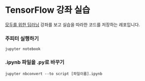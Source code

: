 # TensorFlow 강좌 실습

[모두를 위한 딥러닝](https://www.youtube.com/watch?v=BS6O0zOGX4E&list=PLlMkM4tgfjnLSOjrEJN31gZATbcj_MpUm) 강좌를 보고 실습을 따라한 코드를 저장하는 레포입니다.

### 주피터 실행하기
```
jupyter notebook
```

### .ipynb 파일을 .py로 바꾸기

```
jupyter nbconvert --to script [파일이름].ipynb
```

